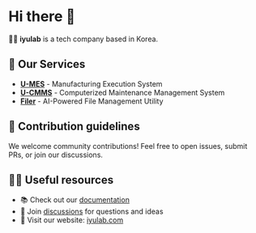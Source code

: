 # Hi there 👋
🙋‍♀️ **iyulab** is a tech company based in Korea.

## 🚀 Our Services
- **[U-MES](https://iyulab.com/umes.html)** - Manufacturing Execution System
- **[U-CMMS](https://iyulab.com/ucmms.html)** - Computerized Maintenance Management System
- **[Filer](https://www.filer-ai.com)** - AI-Powered File Management Utility

## 🌈 Contribution guidelines
We welcome community contributions! Feel free to open issues, submit PRs, or join our discussions.

## 👩‍💻 Useful resources
- 📚 Check out our [documentation](../../../wiki)
- 💬 Join [discussions](../../../discussions) for questions and ideas
- 🔗 Visit our website: [iyulab.com](https://iyulab.com)
